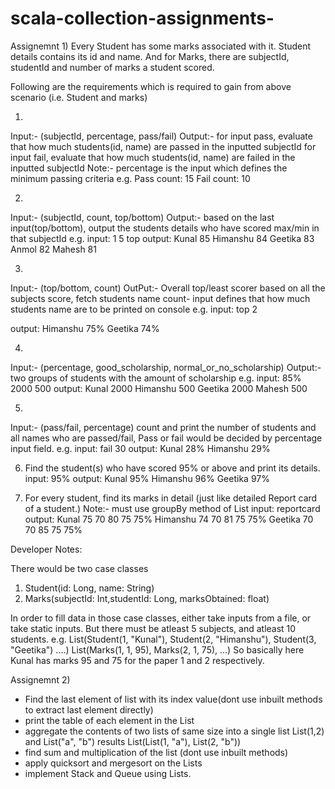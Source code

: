 # scala-collection-assignments-
Assignemnt 1)
Every Student has some marks associated with it. Student details contains its id and name.
And for Marks, there are subjectId, studentId and number of marks a student scored.

Following are the requirements which is required to gain from above scenario (i.e. Student and marks)

1)
Input:- (subjectId, percentage, pass/fail)
Output:- for input pass, evaluate that how much students(id, name) are passed in the inputted subjectId
	for input fail, evaluate that how much students(id, name) are failed in the inputted subjectId
Note:- percentage is the input which defines the minimum passing criteria
e.g. 
Pass count: 15
Fail count: 10

2)
Input:- (subjectId, count, top/bottom)
Output:- based on the last input(top/bottom), output the students details who have scored max/min in that subjectId
e.g. 
input: 1 5 top
output: 
Kunal 85
Himanshu 84
Geetika 83
Anmol 82
Mahesh 81

3)
Input:-
(top/bottom, count)
OutPut:-
Overall top/least scorer based on all the subjects score, fetch students name
count- input defines that how much students name are to be printed on console
e.g.
input: top 2

output:
Himanshu 75%
Geetika 74%


4)
Input:-
(percentage, good_scholarship, normal_or_no_scholarship)
Output:- two groups of students with the amount of scholarship
e.g.
input: 85% 2000 500
output: 
Kunal 2000
Himanshu 500
Geetika 2000
Mahesh 500

5)
Input:-
(pass/fail, percentage)
count and print the number of students and all names who are passed/fail,
Pass or fail would be decided by percentage input field.
e.g.
input: fail 30
output: 
Kunal 28%
Himanshu 29%

6) Find the student(s) who have scored 95% or above and print its details.
input: 95%
output:
Kunal 95%
Himanshu 96%
Geetika 97%

7) For every student, find its marks in detail (just like detailed Report card of a student.)
Note:- must use groupBy method of List
input: reportcard
output:
Kunal 75 70 80 75 75%
Himanshu 74 70 81 75 75%
Geetika 70 70 85 75 75%


Developer Notes:

There would be two case classes
1) Student(id: Long, name: String)
2) Marks(subjectId: Int,studentId: Long, marksObtained: float)

In order to fill data in those case classes, either take inputs from a file, or take static inputs. But there must be atleast 5 subjects, and atleast 10 students.
e.g. List(Student(1, "Kunal"), Student(2, "Himanshu"), Student(3, "Geetika") ....)
List(Marks(1, 1, 95), Marks(2, 1, 75), ...)
So basically here Kunal has marks 95 and 75 for the paper 1 and 2 respectively.

Assignemnt 2)
- Find the last element of list with its index value(dont use inbuilt methods to extract last element directly)
- print the table of each element in the List
- aggregate the contents of two lists of same size into a single list
	List(1,2) and List("a", "b") results List(List(1, "a"), List(2, "b"))
- find sum and multiplication of the list (dont use inbuilt methods)
- apply quicksort and mergesort on the Lists
- implement Stack and Queue using Lists.
